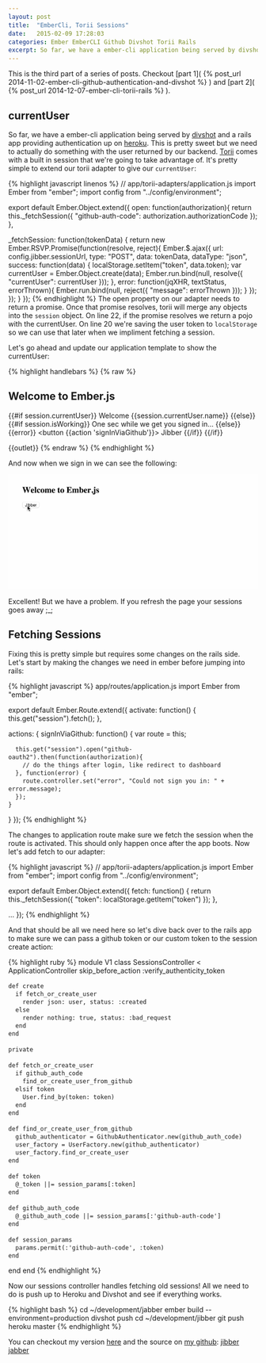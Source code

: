 ```yaml
---
layout: post
title:  "EmberCli, Torii Sessions"
date:   2015-02-09 17:28:03
categories: Ember EmberCLI Github Divshot Torii Rails
excerpt: So far, we have a ember-cli application being served by divshot and a rails app providing authentication up on heroku. This is pretty sweet but we need to actually do something with the user returned by our backend.  Torii comes with a built in session that we're going to take advantage of.
---
```


This is the third part of a series of posts. Checkout [part 1](
{% post_url 2014-11-02-ember-cli-github-authentication-and-divshot %}
) and [part 2](
{% post_url 2014-12-07-ember-cli-torii-rails %}
).

## currentUser

So far, we have a ember-cli application being served by
[divshot](https://divshot.com/) and a rails app providing authentication up on
[heroku](https://www.heroku.com/). This is pretty sweet but we need to actually
do something with the user returned by our backend.
[Torii](http://vestorly.github.io/torii/) comes with a built in session that
we're going to take advantage of. It's pretty simple to extend our torii adapter
to give our `currentUser`:

{% highlight javascript linenos %}
// app/torii-adapters/application.js
import Ember from "ember";
import config from "../config/environment";

export default Ember.Object.extend({
  open: function(authorization){
    return this._fetchSession({
      "github-auth-code": authorization.authorizationCode
    });
  },

  _fetchSession: function(tokenData) {
    return new Ember.RSVP.Promise(function(resolve, reject){
      Ember.$.ajax({
        url: config.jibber.sessionUrl,
        type: "POST",
        data: tokenData,
        dataType: "json",
        success: function(data) {
          localStorage.setItem("token", data.token);
          var currentUser = Ember.Object.create(data);
          Ember.run.bind(null, resolve({ "currentUser": currentUser }));
        },
        error: function(jqXHR, textStatus, errorThrown){
          Ember.run.bind(null, reject({ "message": errorThrown }));
        }
      });
    });
  }
});
{% endhighlight %}
The open property on our adapter needs to return a promise. Once that promise
resolves, torii will merge any objects into the `session` object. On line 22, if
the promise resolves we return a pojo with the currentUser. On line 20 we're
saving the user token to `localStorage` so we can use that later when we
impliment fetching a session.

Let's go ahead and update our application template to show the currentUser:

{% highlight handlebars %}
{% raw %}
<!-- app/templates/application.hbs -->
<h2 id='title'>Welcome to Ember.js</h2>

{{#if session.currentUser}}
  Welcome {{session.currentUser.name}}
{{else}}
  {{#if session.isWorking}}
    One sec while we get you signed in...
  {{else}}
    {{error}}
    <button {{action 'signInViaGithub'}}>
      Jibber
    </button>
  {{/if}}
{{/if}}

{{outlet}}
{% endraw %}
{% endhighlight %}

And now when we sign in we can see the following:

![torii-github-auth][torii-github-auth]

Excellent! But we have a problem. If you refresh the page your sessions goes
away ;_;

## Fetching Sessions
Fixing this is pretty simple but requires some changes on the rails side. Let's
start by making the changes we need in ember before jumping into rails:

{% highlight javascript %}
app/routes/application.js
import Ember from "ember";

export default Ember.Route.extend({
  activate: function() {
    this.get("session").fetch();
  },

  actions: {
    signInViaGithub: function() {
      var route = this;

      this.get("session").open("github-oauth2").then(function(authorization){
        // do the things after login, like redirect to dashboard
      }, function(error) {
        route.controller.set("error", "Could not sign you in: " + error.message);
      });
    }
  }
});
{% endhighlight %}

The changes to application route make sure we fetch the session when the route
is activated. This should only happen once after the app boots. Now let's add
fetch to our adapter:

{% highlight javascript %}
// app/torii-adapters/application.js
import Ember from "ember";
import config from "../config/environment";

export default Ember.Object.extend({
  fetch: function() {
    return this._fetchSession({
      "token": localStorage.getItem("token")
    });
  },

  ...
});
{% endhighlight %}

And that should be all we need here so let's dive back over to the rails app to
make sure we can pass a github token or our custom token to the session create
action:

{% highlight ruby %}
module V1
  class SessionsController < ApplicationController
    skip_before_action :verify_authenticity_token

    def create
      if fetch_or_create_user
        render json: user, status: :created
      else
        render nothing: true, status: :bad_request
      end
    end

    private

    def fetch_or_create_user
      if github_auth_code
        find_or_create_user_from_github
      elsif token
        User.find_by(token: token)
      end
    end

    def find_or_create_user_from_github
      github_authenticator = GithubAuthenticator.new(github_auth_code)
      user_factory = UserFactory.new(github_authenticator)
      user_factory.find_or_create_user
    end

    def token
      @_token ||= session_params[:token]
    end

    def github_auth_code
      @_github_auth_code ||= session_params[:'github-auth-code']
    end

    def session_params
      params.permit(:'github-auth-code', :token)
    end
  end
end
{% endhighlight %}

Now our sessions controller handles fetching old sessions! All we need to do is
push up to Heroku and Divshot and see if everything works.

{% highlight bash %}
cd ~/development/jabber
ember build --environment=production
divshot push
cd ~/development/jibber
git push heroku master
{% endhighlight %}

You can checkout my version [here](http://jabber.divshot.io/) and the source on
[my github](https://github.com/MattMSumner):
[jibber](https://github.com/MattMSumner/jibber)
[jabber](https://github.com/MattMSumner/jabber)

[torii-github-auth]:/img/torii-github-auth.gif
